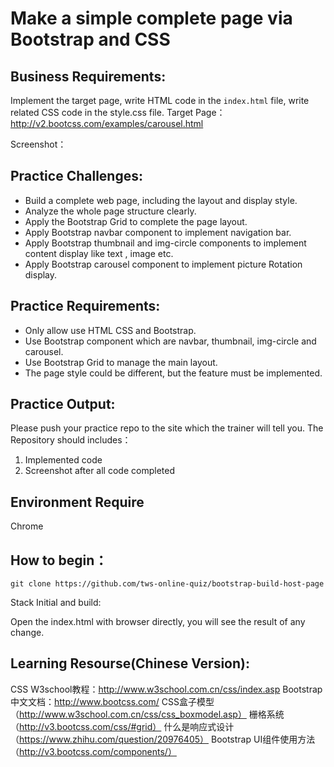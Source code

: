 # Make a simple complete page via Bootstrap and CSS
## Business Requirements:

Implement the target page, write HTML code in the `index.html` file, write related CSS code in the style.css file.
Target Page：http://v2.bootcss.com/examples/carousel.html

Screenshot：


## Practice Challenges:
* Build a complete web page, including the layout and display style.
* Analyze the whole page structure clearly.
* Apply the Bootstrap Grid to complete the page layout.
* Apply Bootstrap navbar component to implement navigation bar.
* Apply Bootstrap thumbnail and img-circle components to implement content display like text , image etc.
* Apply Bootstrap carousel component to implement picture Rotation display.

## Practice Requirements:

* Only allow use HTML CSS and Bootstrap.
* Use Bootstrap component which are navbar,  thumbnail, img-circle and carousel.
* Use Bootstrap Grid to manage the main layout.
* The page style could be different, but the feature must be implemented.

## Practice Output:
Please push your practice repo to the site which the trainer will tell you.
The Repository should includes：
1. Implemented code
2. Screenshot after all code completed

## Environment Require
Chrome

## How to begin：

```
git clone https://github.com/tws-online-quiz/bootstrap-build-host-page
```
Stack Initial and build:

Open the index.html with browser directly, you will see the result of any change.

## Learning Resourse(Chinese Version):
CSS W3school教程：http://www.w3school.com.cn/css/index.asp
Bootstrap中文文档：http://www.bootcss.com/
CSS盒子模型（http://www.w3school.com.cn/css/css_boxmodel.asp）
栅格系统（http://v3.bootcss.com/css/#grid）
什么是响应式设计（https://www.zhihu.com/question/20976405）
Bootstrap UI组件使用方法（http://v3.bootcss.com/components/）